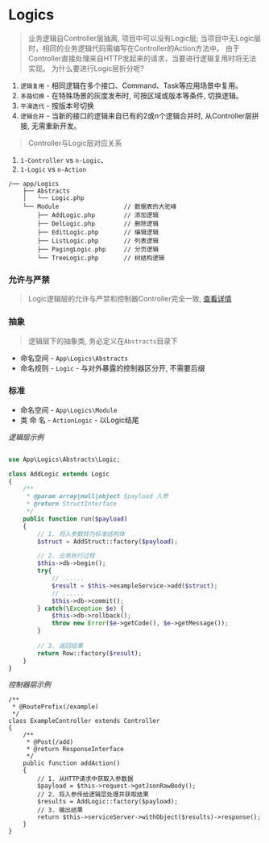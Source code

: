 # Logics

> 业务逻辑自Controller层抽离, 项目中可以没有Logic层; 
当项目中无Logic层时，相同的业务逻辑代码需编写在Controller的Action方法中。
由于Controller直接处理来自HTTP发起来的请求，当要进行逻辑复用时将无法实现。
为什么要进行Logic层折分呢?

1. `逻辑复用` - 相同逻辑在多个接口、Command、Task等应用场景中复用。
1. `多路切换` - 在特殊场景的灰度发布时, 可按区域或版本等条件, 切换逻辑。
1. `平滑迭代` - 按版本号切换
1. `逻辑合并` - 当新的接口的逻辑来自已有的2或n个逻辑合并时, 从Controller层拼接, 无需重新开发。



> Controller与Logic层对应关系

1. `1-Controller` vs `n-Logic`、
1. `1-Logic` vs `n-Action`


```text
/── app/Logics
    ├── Abstracts
    │   └── Logic.php
    └── Module                  // 数据表的大驼峰
        ├── AddLogic.php        // 添加逻辑
        ├── DelLogic.php        // 删除逻辑
        ├── EditLogic.php       // 编辑逻辑
        ├── ListLogic.php       // 列表逻辑
        ├── PagingLogic.php     // 分页逻辑
        └── TreeLogic.php       // 树结构逻辑
```

### 允许与严禁

> Logic逻辑层的允许与严禁和控制器Controller完全一致, [查看详情](./app.controllers.md)



### 抽象

> 逻辑层下的抽象类, 务必定义在`Abstracts`目录下

* 命名空间 - `App\Logics\Abstracts`
* 命名规则 - `Logic` - 与对外暴露的控制器区分开, 不需要后缀



### 标准

* 命名空间 - `App\Logics\Module`
* 类 命 名 - `ActionLogic` - 以Logic结尾


*逻辑层示例*

```php

use App\Logics\Abstracts\Logic;

class AddLogic extends Logic
{
    /**
     * @param array|null|object $payload 入参
     * @return StructInterface
     */
    public function run($payload)
    {
        // 1. 将入参数转为标准结构体
        $struct = AddStruct::factory($payload);

        // 2. 业务执行过程
        $this->db->begin();
        try{
            // ......
            $result = $this->exampleService->add($struct);
            // ......
            $this->db->commit();
        } catch(\Exception $e) {
            $this->db->rollback();
            throw new Error($e->getCode(), $e->getMessage());
        }
        
        // 3. 返回结果
        return Row::factory($result);
    }
}
```


*控制器层示例*

```text
/**
 * @RoutePrefix(/example)
 */
class ExampleController extends Controller
{
    /**
     * @Post(/add)
     * @return ResponseInterface
     */
    public function addAction()
    {
        // 1. 从HTTP请求中获取入参数据
        $payload = $this->request->getJsonRawBody();
        // 2. 将入参传给逻辑层处理并获取结果
        $results = AddLogic::factory($payload);
        // 3. 输出结果
        return $this->serviceServer->withObject($results)->response();
    }
}
```
